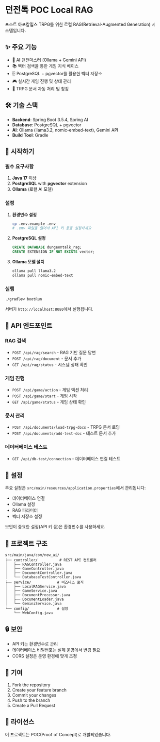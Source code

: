 # 던전톡 POC Local RAG

포스트 아포칼립스 TRPG를 위한 로컬 RAG(Retrieval-Augmented Generation) 시스템입니다.

## ✨ 주요 기능

- 🎲 AI 던전마스터 (Ollama + Gemini API)
- 📚 벡터 검색을 통한 게임 지식 베이스
- 🗄️ PostgreSQL + pgvector를 활용한 벡터 저장소
- 🎮 실시간 게임 진행 및 상태 관리
- 📄 TRPG 문서 자동 처리 및 청킹

## 🛠️ 기술 스택

- **Backend**: Spring Boot 3.5.4, Spring AI
- **Database**: PostgreSQL + pgvector
- **AI**: Ollama (llama3.2, nomic-embed-text), Gemini API
- **Build Tool**: Gradle

## 🚀 시작하기

### 필수 요구사항

1. **Java 17** 이상
2. **PostgreSQL** with **pgvector** extension
3. **Ollama** (로컬 AI 모델)

### 설정

1. **환경변수 설정**
   ```bash
   cp .env.example .env
   # .env 파일을 열어서 API 키 등을 설정하세요
   ```

2. **PostgreSQL 설정**
   ```sql
   CREATE DATABASE dungeontalk_rag;
   CREATE EXTENSION IF NOT EXISTS vector;
   ```

3. **Ollama 모델 설치**
   ```bash
   ollama pull llama3.2
   ollama pull nomic-embed-text
   ```

### 실행

```bash
./gradlew bootRun
```

서버가 `http://localhost:8080`에서 실행됩니다.

## 📡 API 엔드포인트

### RAG 검색
- `POST /api/rag/search` - RAG 기반 질문 답변
- `POST /api/rag/document` - 문서 추가
- `GET /api/rag/status` - 시스템 상태 확인

### 게임 진행
- `POST /api/game/action` - 게임 액션 처리
- `POST /api/game/start` - 게임 시작
- `GET /api/game/status` - 게임 상태 확인

### 문서 관리
- `POST /api/documents/load-trpg-docs` - TRPG 문서 로딩
- `POST /api/documents/add-test-doc` - 테스트 문서 추가

### 데이터베이스 테스트
- `GET /api/db-test/connection` - 데이터베이스 연결 테스트

## 🔧 설정

주요 설정은 `src/main/resources/application.properties`에서 관리됩니다:

- 데이터베이스 연결
- Ollama 설정
- RAG 파라미터
- 벡터 저장소 설정

보안이 중요한 설정(API 키 등)은 환경변수를 사용하세요.

## 📁 프로젝트 구조

```
src/main/java/com/new_ai/
├── controller/          # REST API 컨트롤러
│   ├── RAGController.java
│   ├── GameController.java
│   ├── DocumentController.java
│   └── DatabaseTestController.java
├── service/            # 비즈니스 로직
│   ├── LocalRAGService.java
│   ├── GameService.java
│   ├── DocumentProcessor.java
│   ├── DocumentLoader.java
│   └── GeminiService.java
└── config/             # 설정
    └── WebConfig.java
```

## 🔒 보안

- API 키는 환경변수로 관리
- 데이터베이스 비밀번호는 실제 운영에서 변경 필요
- CORS 설정은 운영 환경에 맞게 조정

## 🤝 기여

1. Fork the repository
2. Create your feature branch
3. Commit your changes
4. Push to the branch
5. Create a Pull Request

## 📄 라이선스

이 프로젝트는 POC(Proof of Concept)로 개발되었습니다.